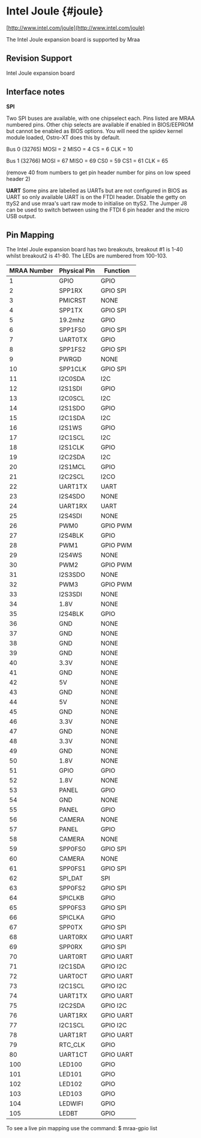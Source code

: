 Intel Joule {#joule}
===========

[http://www.intel.com/joule](http://www.intel.com/joule)

The Intel Joule expansion board is supported by Mraa

Revision Support
----------------
Intel Joule expansion board

Interface notes
---------------

**SPI**

Two SPI buses are available, with one chipselect each. Pins listed are MRAA
numbered pins. Other chip selects are available if enabled in BIOS/EEPROM but
cannot be enabled as BIOS options. You will need the spidev kernel module
loaded, Ostro-XT does this by default.

Bus 0 (32765)
MOSI = 2
MISO = 4
CS = 6
CLK = 10

Bus 1 (32766)
MOSI = 67
MISO = 69
CS0 = 59
CS1 = 61
CLK = 65

(remove 40 from numbers to get pin header number for pins on low speed header
2)

**UART** Some pins are labelled as UARTs but are not configured in BIOS as UART
so only available UART is on the FTDI header. Disable the getty on ttyS2 and
use mraa's uart raw mode to initialise on ttyS2. The Jumper J8 can be used to
switch between using the FTDI 6 pin header and the micro USB output.

Pin Mapping
-----------

The Intel Joule expansion board has two breakouts, breakout #1 is 1-40 whilst breakout2 is 41-80. The
LEDs are numbered from 100-103.

| MRAA Number | Physical Pin | Function |
|-------------|--------------|----------|
| 1           | GPIO         | GPIO     |
| 2           | SPP1RX       | GPIO SPI |
| 3           | PMICRST      | NONE     |
| 4           | SPP1TX       | GPIO SPI |
| 5           | 19.2mhz      | GPIO     |
| 6           | SPP1FS0      | GPIO SPI |
| 7           | UART0TX      | GPIO     |
| 8           | SPP1FS2      | GPIO SPI |
| 9           | PWRGD        | NONE     |
| 10          | SPP1CLK      | GPIO SPI |
| 11          | I2C0SDA      | I2C      |
| 12          | I2S1SDI      | GPIO     |
| 13          | I2C0SCL      | I2C      |
| 14          | I2S1SDO      | GPIO     |
| 15          | I2C1SDA      | I2C      |
| 16          | I2S1WS       | GPIO     |
| 17          | I2C1SCL      | I2C      |
| 18          | I2S1CLK      | GPIO     |
| 19          | I2C2SDA      | I2C      |
| 20          | I2S1MCL      | GPIO     |
| 21          | I2C2SCL	     | I2CO     |
| 22          | UART1TX	     | UART     |
| 23          | I2S4SDO      | NONE     |
| 24          | UART1RX      | UART     |
| 25          | I2S4SDI	     | NONE     |
| 26          | PWM0         | GPIO PWM |
| 27          | I2S4BLK      | GPIO     |
| 28          | PWM1         | GPIO PWM |
| 29          | I2S4WS       | NONE     |
| 30          | PWM2         | GPIO PWM |
| 31          | I2S3SDO      | NONE     |
| 32          | PWM3         | GPIO PWM |
| 33          | I2S3SDI      | NONE     |
| 34          | 1.8V         | NONE     |
| 35          | I2S4BLK      | GPIO     |
| 36          | GND          | NONE     |
| 37          | GND          | NONE     |
| 38          | GND          | NONE     |
| 39          | GND          | NONE     |
| 40          | 3.3V         | NONE     |
| 41          | GND          | NONE     |
| 42          | 5V           | NONE     |
| 43          | GND          | NONE     |
| 44          | 5V           | NONE     |
| 45          | GND          | NONE     |
| 46          | 3.3V         | NONE     |
| 47          | GND          | NONE     |
| 48          | 3.3V         | NONE     |
| 49          | GND          | NONE     |
| 50          | 1.8V         | NONE     |
| 51          | GPIO         | GPIO     |
| 52          | 1.8V         | NONE     |
| 53          | PANEL        | GPIO     |
| 54          | GND          | NONE     |
| 55          | PANEL        | GPIO     |
| 56          | CAMERA       | NONE     |
| 57          | PANEL        | GPIO     |
| 58          | CAMERA       | NONE     |
| 59          | SPP0FS0      | GPIO SPI |
| 60          | CAMERA       | NONE     |
| 61          | SPP0FS1      | GPIO SPI |
| 62          | SPI_DAT      | SPI      |
| 63          | SPP0FS2      | GPIO SPI |
| 64          | SPICLKB      | GPIO     |
| 65          | SPP0FS3      | GPIO SPI |
| 66          | SPICLKA      | GPIO     |
| 67          | SPP0TX       | GPIO SPI |
| 68          | UART0RX      | GPIO UART|
| 69          | SPP0RX       | GPIO SPI |
| 70          | UART0RT      | GPIO UART|
| 71          | I2C1SDA      | GPIO I2C |
| 72          | UART0CT      | GPIO UART|
| 73          | I2C1SCL      | GPIO I2C |
| 74          | UART1TX      | GPIO UART|
| 75          | I2C2SDA      | GPIO I2C |
| 76          | UART1RX      | GPIO UART|
| 77          | I2C1SCL      | GPIO I2C |
| 78          | UART1RT      | GPIO UART|
| 79          | RTC_CLK      | GPIO     |
| 80          | UART1CT      | GPIO UART|
| 100         | LED100       | GPIO     |
| 101         | LED101       | GPIO 	|
| 102         | LED102       | GPIO 	|
| 103         | LED103       | GPIO 	|
| 104         | LEDWIFI      | GPIO     |
| 105         | LEDBT        | GPIO     |

To see a live pin mapping use the command:
$ mraa-gpio list

